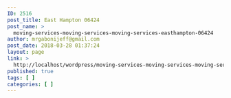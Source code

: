 ```yaml
---
ID: 2516
post_title: East Hampton 06424
post_name: >
  moving-services-moving-services-moving-services-easthampton-06424
author: mrgabonijeff@gmail.com
post_date: 2018-03-28 01:37:24
layout: page
link: >
  http://localhost/wordpress/moving-services-moving-services-moving-services-easthampton-06424/
published: true
tags: [ ]
categories: [ ]
---
```

